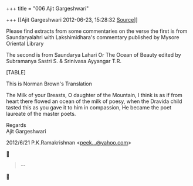 +++
title = "006 Ajit Gargeshwari"

+++
[[Ajit Gargeshwari	2012-06-23, 15:28:32 [Source](https://groups.google.com/g/samskrita/c/R1qDzRfHt7o)]]



Please find extracts from some commentaries on the verse the first is from Saundaryalahri with Lakshimidhara's commentary published by Mysore Oriental Library  
  
The second is from Saundarya Lahari Or The Ocean of Beauty edited by Subramanya Sastri S. & Srinivasa Ayyangar T.R.  

[TABLE]

This is Norman Brown's Translation  
  
The Milk of your Breasts, O daughter of the Mountain, I think is as if from heart there flowed an ocean of the milk of poesy, when the Dravida child tasted this as you gave it to him in compassion, He became the poet laureate of the master poets.  
  
Regards  
Ajit Gargeshwari  
  

2012/6/21 P.K.Ramakrishnan \<[peek...@yahoo.com]()\>  



> --  




